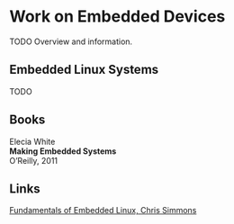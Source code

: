 # Work on Embedded Devices

TODO Overview and information.

## Embedded Linux Systems

TODO

## Books

Elecia White  
**Making Embedded Systems**  
O’Reilly, 2011  

## Links

[Fundamentals of Embedded Linux, Chris Simmons](https://youtu.be/BdKyq56Cijo?feature=shared)